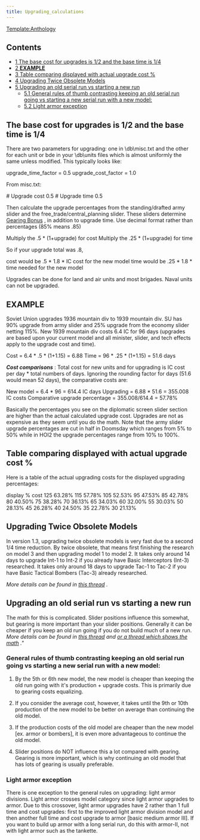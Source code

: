 ```yaml
---
title: Upgrading_calculations
---
```

 [Template:Anthology](/wiki/index.php?title=Template:Anthology&action=edit&redlink=1 "Template:Anthology (page does not exist)")

Contents
--------

*   [1 The base cost for upgrades is 1/2 and the base time is 1/4](#The_base_cost_for_upgrades_is_1.2F2_and_the_base_time_is_1.2F4)
*   [2 **EXAMPLE**](#EXAMPLE)
*   [3 Table comparing displayed with actual upgrade cost %](#Table_comparing_displayed_with_actual_upgrade_cost_.25)
*   [4 Upgrading Twice Obsolete Models](#Upgrading_Twice_Obsolete_Models)
*   [5 Upgrading an old serial run vs starting a new run](#Upgrading_an_old_serial_run_vs_starting_a_new_run)
    *   [5.1 General rules of thumb contrasting keeping an old serial run going vs starting a new serial run with a new model:](#General_rules_of_thumb_contrasting_keeping_an_old_serial_run_going_vs_starting_a_new_serial_run_with_a_new_model:)
    *   [5.2 Light armor exception](#Light_armor_exception)

The base cost for upgrades is 1/2 and the base time is 1/4
----------------------------------------------------------

There are two parameters for upgrading: one in \\db\\misc.txt and the other for each unit or bde in your \\db\\units files which is almost uniformly the same unless modified. This typically looks like:

upgrade\_time\_factor = 0.5 upgrade\_cost\_factor = 1.0

From misc.txt:

\# Upgrade cost 0.5 # Upgrade time 0.5

Then calculate the upgrade percentages from the standing/drafted army slider and the free\_trade/central\_planning slider. These sliders determine [Gearing Bonus](/wiki/Gearing_Bonus "Gearing Bonus") , in addition to upgrade time. Use decimal format rather than percentages (85% means .85)

Multiply the .5 \* (1+upgrade) for cost Multiply the .25 \* (1+upgrade) for time

So if your upgrade total was .8,

cost would be .5 \* 1.8 \* IC cost for the new model time would be .25 \* 1.8 \* time needed for the new model

Upgrades can be done for land and air units and most brigades. Naval units can not be upgraded.

**EXAMPLE**
-----------

Soviet Union upgrades 1936 mountain div to 1939 mountain div. SU has 90% upgrade from army slider and 25% upgrade from the economy slider netting 115%. New 1939 mountain div costs 6.4 IC for 96 days (upgrades are based upon your current model and all minister, slider, and tech effects apply to the upgrade cost and time).

Cost = 6.4 \* .5 \* (1+1.15) = 6.88 Time = 96 \* .25 \* (1+1.15) = 51.6 days 

_**Cost comparisons**_ : Total cost for new units and for upgrading is IC cost per day \* total numbers of days. Ignoring the rounding factor for days (51.6 would mean 52 days), the comparative costs are:

New model = 6.4 \* 96 = 614.4 IC days Upgrading = 6.88 \* 51.6 = 355.008 IC costs Comparative upgrade percentage = 355.008/614.4 = 57.78% 

Basically the percentages you see on the diplomatic screen slider section are higher than the actual calculated upgrade cost. Upgrades are not as expensive as they seem until you do the math. Note that the army slider upgrade percentages are cut in half in Doomsday which ranges from 5% to 50% while in HOI2 the upgrade percentages range from 10% to 100%.

Table comparing displayed with actual upgrade cost %
----------------------------------------------------

Here is a table of the actual upgrading costs for the displayed upgrading percentages:

display % cost 125	63.28% 115	57.78% 105	52.53% 95	47.53% 85	42.78% 80	40.50% 75	38.28% 70	36.13% 65	34.03% 60	32.00% 55	30.03% 50	28.13% 45	26.28% 40	24.50% 35	22.78% 30	21.13% 

Upgrading Twice Obsolete Models
-------------------------------

In version 1.3, upgrading twice obsolete models is very fast due to a second 1/4 time reduction. By twice obsolete, that means first finishing the research on model 3 and then upgrading model 1 to model 2. It takes only around 14 days to upgrade Int-1 to Int-2 if you already have Basic Interceptors (Int-3) researched. It takes only around 18 days to upgrade Tac-1 to Tac-2 if you have Basic Tactical Bombers (Tac-3) already researched.

_More details can be found in [this thread](http://forum.paradoxplaza.com/forum/showthread.php?t=228288) ._

Upgrading an old serial run vs starting a new run
-------------------------------------------------

The math for this is complicated. Slider positions influence this somewhat, but gearing is more important than your slider positions. Generally it can be cheaper if you keep an old run going if you do not build much of a new run. _More details can be found in [this thread](http://forum.paradoxplaza.com/forum/showthread.php?t=299726) and [or a thread which shows the math](http://forum.paradoxplaza.com/forum/showthread.php?p=9651733#post9651733) ."_

### General rules of thumb contrasting keeping an old serial run going vs starting a new serial run with a new model:

1) By the 5th or 6th new model, the new model is cheaper than keeping the old run going with it's production + upgrade costs. This is primarily due to gearing costs equalizing.

2) If you consider the average cost, however, it takes until the 9th or 10th production of the new model to be better on average than continuing the old model.

3) If the production costs of the old model are cheaper than the new model \[ex. armor or bombers\], it is even more advantageous to continue the old model.

4) Slider positions do NOT influence this a lot compared with gearing. Gearing is more important, which is why continuing an old model that has lots of gearing is usually preferable.

### Light armor exception

There is one exception to the general rules on upgrading: light armor divisions. Light armor crosses model category since light armor upgrades to armor. Due to this crossover, light armor upgrades have 2 rather than 1 full time and cost upgrades: first to the improved light armor division model and then another full time and cost upgrade to armor \[basic medium armor III\]. If you want to build up armor with a long serial run, do this with armor-II, not with light armor such as the tankette.